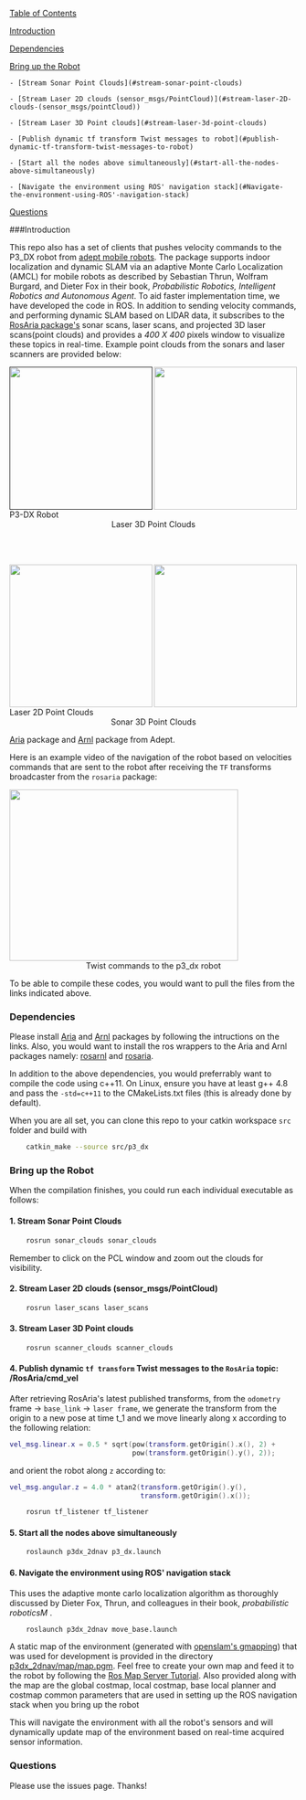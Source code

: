 [Table of Contents](#table-of-contents)

[Introduction](#introduction)

[Dependencies](#dependencies)

[Bring up the Robot](#bring-up-the-robot)

	- [Stream Sonar Point Clouds](#stream-sonar-point-clouds)

	- [Stream Laser 2D clouds (sensor_msgs/PointCloud)](#stream-laser-2D-clouds-(sensor_msgs/pointCloud))

	- [Stream Laser 3D Point clouds](#stream-laser-3d-point-clouds)

	- [Publish dynamic tf transform Twist messages to robot](#publish-dynamic-tf-transform-twist-messages-to-robot)

	- [Start all the nodes above simultaneously](#start-all-the-nodes-above-simultaneously)

	- [Navigate the environment using ROS' navigation stack](#Navigate-the-environment-using-ROS'-navigation-stack)

[Questions](#questions)


###Introduction

This repo also has a set of clients that pushes velocity commands to the P3_DX robot from [adept mobile robots](http://www.mobilerobots.com/ResearchRobots/PioneerP3DX.aspx). The package supports indoor localization and dynamic SLAM via an adaptive Monte Carlo Localization (AMCL) for mobile robots as described by Sebastian Thrun, Wolfram Burgard, and Dieter Fox in their book, <i>Probabilistic Robotics, Intelligent Robotics and Autonomous Agent</i>. To aid faster implementation time, we have developed the code in ROS. In addition to sending velocity commands, and performing dynamic SLAM based on LIDAR data, it subscribes to the [RosAria package's](wiki.ros.org/rosaria) sonar scans, laser scans, and projected 3D laser scans(point clouds) and provides a <i>400 X 400</i> pixels window to visualize these topics in real-time. Example point clouds from the sonars and laser scanners are provided below:

<!-- <figure>
<img src="http://www.mobilerobots.com/Libraries/Site_Images/P3-DXwith_ball_2.sflb.ashx" height="250px" width= "250px">
<figcaption>P3-DX Robot</figcaption>
</figure>
<figure>
<a href="https://youtu.be/lYgp8qZjvks">
	<img src="https://i.ytimg.com/vi/lYgp8qZjvks/2.jpg?time=1466973717005" height="250px" width="250px"></a>
	<figcaption>Laser 3D Point Clouds</figcaption>
</figure> -->
<div class="fig figcenter fighighlight">
<a href="">
	<img src="http://www.mobilerobots.com/Libraries/Site_Images/P3-DXwith_ball_2.sflb.ashx" height="250px" width="250px" align="left"></a>
<a href="https://youtu.be/lYgp8qZjvks">
	<img src="https://i.ytimg.com/vi/lYgp8qZjvks/2.jpg?time=1466973717005" height="250px" width="250px" alight="right"></a>
	<div class="figcaption" align="left">P3-DX Robot
	<div class="figcaption" align="middle">Laser 3D Point Clouds</div></div>
</div>

<br></br>
<div class="fig figcenter fighighlight">
<a href="https://youtu.be/B871f3qa1p4">
	<img src="https://i.ytimg.com/vi/B871f3qa1p4/2.jpg?time=1466973686757" height="250px" width="250px" align="left"></a>
	<img src="https://i.ytimg.com/vi/PYT4FCIVYgw/1.jpg?time=14669736586347" height="250px" width="250px" alight="right"></a>
	<div class="figcaption" align="left">Laser 2D Point Clouds
	<div class="figcaption" align="middle">Sonar 3D Point Clouds</div></div>
</div>
<!-- <figure>
<a href="https://youtu.be/PYT4FCIVYgw">
	<img src="https://i.ytimg.com/vi/PYT4FCIVYgw/1.jpg?time=14669736586347" height="250px" width="250px"></a>
	<figcaption>Sonar 3D Point Clouds</figcaption>
</figure> -->

[Aria](http://www.mobilerobots.com/Software/ARIA.aspx) package and [Arnl](http://www.mobilerobots.com/Software/NavigationSoftware.aspx) package from Adept. 


Here is an example video of the navigation of the robot based on velocities commands that are sent to the robot after receiving the `TF` transforms broadcaster from the `rosaria` package:

<div class="fig figcenter fighighlight">
<a href="https://youtu.be/yczG8CUbK2M">
	<img src="https://i.ytimg.com/vi/yczG8CUbK2M/1.jpg?time=1466972319359" height="300px" width="400px"></a>
	</br>
	<div class="figcaption" align="middle">Twist commands to the p3_dx robot</div>
</div>
<!-- [![Twist commands to the p3_dx robot](https://i.ytimg.com/vi/yczG8CUbK2M/1.jpg?time=1466972319359)](https://youtu.be/yczG8CUbK2M)  -->

To be able to compile these codes, you would want to pull the files from the links indicated above. 

### Dependencies

Please install [Aria](http://robots.mobilerobots.com/wiki/ARIA#Download_Aria) and [Arnl](http://robots.mobilerobots.com/wiki/ARNL,_SONARNL_and_MOGS#Download) packages by following the intructions on the links. Also, you would want to install the ros wrappers to the Aria and Arnl packages namely: [rosarnl](https://github.com/MobileRobots/ros-arnl) and [rosaria](http://wiki.ros.org/ROSARIA). 

In addition to the above dependencies, you would preferrably want to compile the code using c++11. On Linux, ensure you have at least g++ 4.8 and pass the `-std=c++11` to the CMakeLists.txt files (this is already done by default).

When you are all set, you can clone this repo to your catkin workspace `src` folder and build with 

```bash
	catkin_make --source src/p3_dx
```
### Bring up the Robot

When the compilation finishes, you could run each individual executable as follows:

#### 1. Stream Sonar Point Clouds

```bash
	rosrun sonar_clouds sonar_clouds
```

Remember to click on the PCL window and zoom out the clouds for visibility.

#### 2. Stream Laser 2D clouds (sensor_msgs/PointCloud)

```bash
	rosrun laser_scans laser_scans
```

#### 3. Stream Laser 3D Point clouds

```bash
	rosrun scanner_clouds scanner_clouds
```

#### 4. Publish dynamic `tf transform` Twist messages to the `RosAria` topic: /RosAria/cmd_vel

After retrieving RosAria's latest published transforms, from the `odometry` frame -> `base_link` -> `laser frame`, we generate the transform from the origin to a new pose at time t_1 and we move linearly along x according to the following relation:

```lua
vel_msg.linear.x = 0.5 * sqrt(pow(transform.getOrigin().x(), 2) +
                              pow(transform.getOrigin().y(), 2));
``` 
and orient the robot along `z` according to:

```lua
vel_msg.angular.z = 4.0 * atan2(transform.getOrigin().y(),
                                transform.getOrigin().x());

```

```bash
	rosrun tf_listener tf_listener
```

#### 5. Start all the nodes above simultaneously

```bash
	roslaunch p3dx_2dnav p3_dx.launch
```

#### 6. Navigate the environment using ROS' navigation stack 
 This uses the adaptive monte carlo localization algorithm as thoroughly discussed by Dieter Fox, Thrun, and colleagues in their book, <i>probabilistic roboticsM </i>. 

```bash
	roslaunch p3dx_2dnav move_base.launch
```

A static map of the environment (generated with [openslam's gmapping](http://openslam.org/gmapping.html)) that was used for development is provided in the directory [p3dx_2dnav/map/map.pgm](/p3dx_2dnav/map/map.pgm). Feel free to create your own map and feed it to the robot by following the [Ros Map Server Tutorial](http://wiki.ros.org/map_server). Also provided along with the map are the global costmap, local costmap, base local planner and costmap common parameters that are used in setting up the ROS navigation stack when you bring up the robot 

 This will navigate the environment with all the robot's sensors and will dynamically update map of the environment based on real-time acquired sensor information. 


### Questions

Please use the issues page. Thanks!

